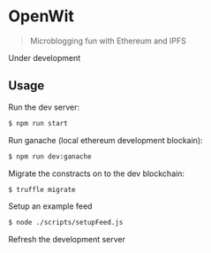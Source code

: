 OpenWit
=======

> Microblogging fun with Ethereum and IPFS

Under development

Usage
-----

Run the dev server:

```bash
$ npm run start
```

Run ganache (local ethereum development blockain):

```bash
$ npm run dev:ganache
```

Migrate the constracts on to the dev blockchain:

```bash
$ truffle migrate
```

Setup an example feed

```bash
$ node ./scripts/setupFeed.js
```

Refresh the development server